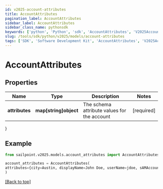 ```yaml
---
id: v2025-account-attributes
title: AccountAttributes
pagination_label: AccountAttributes
sidebar_label: AccountAttributes
sidebar_class_name: pythonsdk
keywords: ['python', 'Python', 'sdk', 'AccountAttributes', 'V2025AccountAttributes'] 
slug: /tools/sdk/python/v2025/models/account-attributes
tags: ['SDK', 'Software Development Kit', 'AccountAttributes', 'V2025AccountAttributes']
---
```


# AccountAttributes


## Properties

Name | Type | Description | Notes
------------ | ------------- | ------------- | -------------
**attributes** | **map[string]object** | The schema attribute values for the account | [required]
}

## Example

```python
from sailpoint.v2025.models.account_attributes import AccountAttributes

account_attributes = AccountAttributes(
attributes={city=Austin, displayName=John Doe, userName=jdoe, sAMAccountName=jDoe, mail=john.doe@sailpoint.com}
)

```
[[Back to top]](#) 

